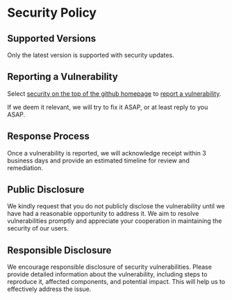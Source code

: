 # Security Policy

## Supported Versions

Only the latest version is supported with security updates.

## Reporting a Vulnerability

Select [security on the top of the github homepage](https://github.com/ArduPilot/MethodicConfigurator/security) to [report a vulnerability](https://github.com/ArduPilot/MethodicConfigurator/security/advisories/new).

If we deem it relevant, we will try to fix it ASAP, or at least reply to you ASAP.

## Response Process

Once a vulnerability is reported, we will acknowledge receipt within 3 business days and provide an estimated timeline for review and remediation.

## Public Disclosure

We kindly request that you do not publicly disclose the vulnerability until we have had a reasonable opportunity to address it.
We aim to resolve vulnerabilities promptly and appreciate your cooperation in maintaining the security of our users.

## Responsible Disclosure

We encourage responsible disclosure of security vulnerabilities.
Please provide detailed information about the vulnerability, including steps to reproduce it, affected components, and potential impact.
This will help us to effectively address the issue.
